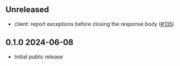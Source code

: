 Unreleased
--------------

- client: report exceptions before closing the response body
  ([#135](https://github.com/anmonteiro/httpun/pull/135))

0.1.0 2024-06-08
--------------

- Initial public release
